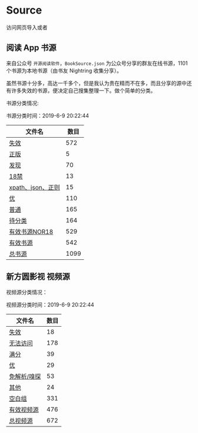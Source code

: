 # Source

访问网页导入或者

## 阅读 App 书源

来自公众号 `开源阅读软件`，`BookSource.json` 为公众号分享的群友在线书源，1101个书源为本地书源（由书友 Nightring 收集分享）。

虽然书源十分多，高达一千多个，但是我认为贵在精而不在多，而且分享的源中还有许多失效的书源，便决定自己搜集整理一下。做个简单的分类。

书源分类情况:

书源分类时间：2019-6-9 20:22:44

| 文件名                                         | 数目 |
| ---------------------------------------------- | ---- |
| [失效](/yuedu/invalid.json)                    | 572  |
| [正版](/yuedu/genuine.json)                    | 5    |
| [发现](/yuedu/discover.json)                   | 70   |
| [18禁](/yuedu/R18.json)                        | 13   |
| [xpath、json、正则](/yuedu/special.json)       | 15   |
| [优](/yuedu/highQuality.json)                  | 110  |
| [普通](/yuedu/general.json)                    | 165  |
| [待分类](/yuedu/others.json)                   | 164  |
| [有效书源NOR18](/yuedu/fullNOR18.json)         | 529  |
| [有效书源](/yuedu/full.json)                   | 542  |
| [总书源](/yuedu/fullSourceIncludeInvalid.json) | 1099 |

## 新方圆影视 视频源

视频源分类情况：

视频源分类时间：2019-6-9 20:22:44

| 文件名                                  | 数目 |
| --------------------------------------- | ---- |
| [失效](/fangyuan/invalid.json)          | 18   |
| [无法访问](/fangyuan/inaccessible.json) | 178  |
| [满分](/fangyuan/fullScore.json)        | 39   |
| [优](/fangyuan/highQuality.json)        | 29   |
| [免解析/嗅探](/fangyuan/notDetect.json) | 53   |
| [其他](/fangyuan/others.json)           | 24   |
| [空白组](/fangyuan/emptyGroup.json)     | 331  |
| [有效视频源](/fangyuan/emptyGroup.json) | 476  |
| [总视频源](/fangyuan/fullSource.json)   | 672  |
